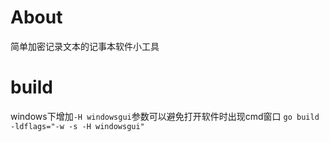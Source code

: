# About
简单加密记录文本的记事本软件小工具

# build
windows下增加`-H windowsgui`参数可以避免打开软件时出现cmd窗口
`go build  -ldflags="-w -s -H windowsgui"`